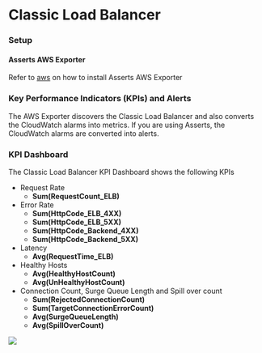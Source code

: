 # Classic Load Balancer

### Setup

#### **Asserts AWS Exporter**

Refer to [aws](../../../../integrations/data-source/aws/ "mention") on how to install Asserts AWS Exporter

### Key Performance Indicators (KPIs) and Alerts

The AWS Exporter discovers the Classic Load Balancer and also converts the CloudWatch alarms into metrics. If you are using Asserts, the CloudWatch alarms are converted into alerts.

### KPI Dashboard

The Classic Load Balancer KPI Dashboard shows the following KPIs

* Request Rate
  * **Sum(RequestCount\_ELB)**
* Error Rate
  * **Sum(HttpCode\_ELB\_4XX)**
  * **Sum(HttpCode\_ELB\_5XX)**
  * **Sum(HttpCode\_Backend\_4XX)**
  * **Sum(HttpCode\_Backend\_5XX)**
* Latency
  * **Avg(RequestTime\_ELB)**
* Healthy Hosts
  * **Avg(HealthyHostCount)**
  * **Avg(UnHealthyHostCount)**
* Connection Count, Surge Queue Length and Spill over count
  * **Sum(RejectedConnectionCount)**
  * **Sum(TargetConnectionErrorCount)**
  * **Avg(SurgeQueueLength)**
  * **Avg(SpillOverCount)**

![](../../../../.gitbook/assets/AWS\_ELB.png)
